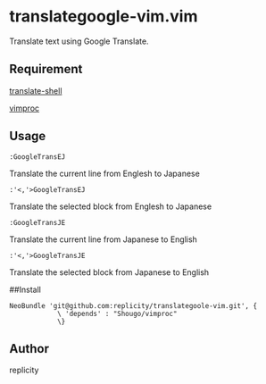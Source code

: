 translategoogle-vim.vim
===================

Translate text using Google Translate.


## Requirement

[translate-shell](http://www.soimort.org/translate-shell/)

[vimproc](https://github.com/Shougo/vimproc.vim)


## Usage

```
:GoogleTransEJ
```

Translate the current line from Englesh to Japanese

```
:'<,'>GoogleTransEJ
```

Translate the selected block from Englesh to Japanese

```
:GoogleTransJE
```

Translate the current line from Japanese to English

```
:'<,'>GoogleTransJE
```

Translate the selected block from Japanese to English

##Install

```
NeoBundle 'git@github.com:replicity/translategoole-vim.git', {
			\ 'depends' : "Shougo/vimproc"
			\}
```

## Author

replicity



